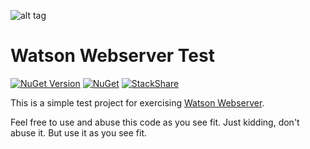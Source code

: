 ![alt tag](https://github.com/jchristn/watsonwebserver/blob/master/assets/watson.ico)

# Watson Webserver Test

[![NuGet Version](https://img.shields.io/nuget/v/Watson.svg?style=flat)](https://www.nuget.org/packages/Watson/) [![NuGet](https://img.shields.io/nuget/dt/Watson.svg)](https://www.nuget.org/packages/Watson) [![StackShare](https://img.shields.io/badge/tech-stack-0690fa.svg?style=flat)](https://stackshare.io/jchristn/watsonwebserver)

This is a simple test project for exercising [Watson Webserver](https://github.com/jchristn/WatsonWebserver).

Feel free to use and abuse this code as you see fit.  Just kidding, don't abuse it.  But use it as you see fit.
